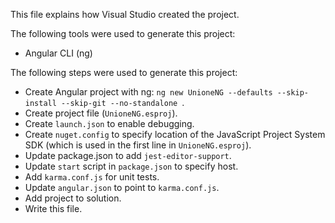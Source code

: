 This file explains how Visual Studio created the project.

The following tools were used to generate this project:
- Angular CLI (ng)

The following steps were used to generate this project:
- Create Angular project with ng: `ng new UnioneNG --defaults --skip-install --skip-git --no-standalone `.
- Create project file (`UnioneNG.esproj`).
- Create `launch.json` to enable debugging.
- Create `nuget.config` to specify location of the JavaScript Project System SDK (which is used in the first line in `UnioneNG.esproj`).
- Update package.json to add `jest-editor-support`.
- Update `start` script in `package.json` to specify host.
- Add `karma.conf.js` for unit tests.
- Update `angular.json` to point to `karma.conf.js`.
- Add project to solution.
- Write this file.
